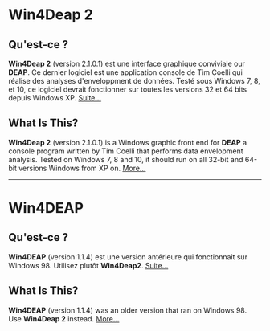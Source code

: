 # Win4Deap 2

## Qu'est-ce ?

**Win4Deap 2** (version 2.1.0.1) est une interface graphique conviviale our **DEAP**. Ce dernier logiciel est une application console de Tim Coelli qui réalise des analyses d'enveloppment de données. Testé sous Windows 7, 8, et 10, ce logiciel devrait fonctionner sur toutes les versions 32 et 64 bits depuis Windows XP. [Suite...](win4deap2/readme_fr.md)

## What Is This?

**Win4Deap 2** (version 2.1.0.1) is a Windows graphic front end for **DEAP** a console program written by Tim Coelli that performs data envelopment analysis. Tested on Windows 7, 8 and 10, it should run on all 32-bit and 64-bit versions Windows from XP on. [More...](win4deap2/readme_en.md)

---

# Win4DEAP

## Qu'est-ce ?

**Win4DEAP**  (version 1.1.4) est une version antérieure qui fonctionnait sur Windows 98. Utilisez plutôt **Win4Deap2**. [Suite...](win4deap/readme_fr.md)


## What Is This?

**Win4DEAP** (version 1.1.4) was an older version that ran on Windows 98. Use **Win4Deap 2** instead. [More...](win4deap/readme_en.md)
